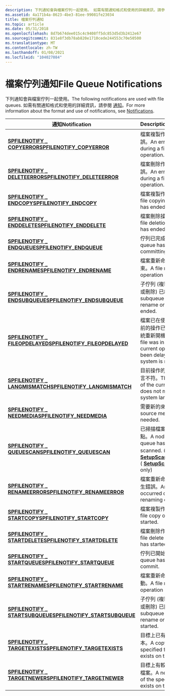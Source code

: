 ```yaml
---
description: 下列通知會與檔案佇列一起使用。 如需有關通知格式和使用的詳細資訊，請參閱通知。
ms.assetid: 4a171b4a-8623-4be3-81ee-99081fe23034
title: 檔案佇列通知
ms.topic: article
ms.date: 05/31/2018
ms.openlocfilehash: 8d7b674dee015c4c9408ff5dc853d5d3b2412e67
ms.sourcegitcommit: 831e8f3db78ab820e1710cede244553c70e50500
ms.translationtype: MT
ms.contentlocale: zh-TW
ms.lasthandoff: 01/08/2021
ms.locfileid: "104027084"
---
```

# <a name="file-queue-notifications"></a><span data-ttu-id="f00be-104">檔案佇列通知</span><span class="sxs-lookup"><span data-stu-id="f00be-104">File Queue Notifications</span></span>

<span data-ttu-id="f00be-105">下列通知會與檔案佇列一起使用。</span><span class="sxs-lookup"><span data-stu-id="f00be-105">The following notifications are used with file queues.</span></span> <span data-ttu-id="f00be-106">如需有關通知格式和使用的詳細資訊，請參閱 [通知](notifications.md)。</span><span class="sxs-lookup"><span data-stu-id="f00be-106">For more information about the format and use of notifications, see [Notifications](notifications.md).</span></span>



| <span data-ttu-id="f00be-107">通知</span><span class="sxs-lookup"><span data-stu-id="f00be-107">Notification</span></span>                                                      | <span data-ttu-id="f00be-108">Description</span><span class="sxs-lookup"><span data-stu-id="f00be-108">Description</span></span>                                                                                         |
|-------------------------------------------------------------------|-----------------------------------------------------------------------------------------------------|
| [<span data-ttu-id="f00be-109">**SPFILENOTIFY \_ COPYERROR**</span><span class="sxs-lookup"><span data-stu-id="f00be-109">**SPFILENOTIFY\_COPYERROR**</span></span>](spfilenotify-copyerror.md)         | <span data-ttu-id="f00be-110">檔案複製作業期間發生錯誤。</span><span class="sxs-lookup"><span data-stu-id="f00be-110">An error occurred during a file copying operation.</span></span>                                                  |
| [<span data-ttu-id="f00be-111">**SPFILENOTIFY \_ DELETEERROR**</span><span class="sxs-lookup"><span data-stu-id="f00be-111">**SPFILENOTIFY\_DELETEERROR**</span></span>](spfilenotify-deleteerror.md)     | <span data-ttu-id="f00be-112">檔案刪除作業期間發生錯誤。</span><span class="sxs-lookup"><span data-stu-id="f00be-112">An error occurred during a file deletion operation.</span></span>                                                 |
| [<span data-ttu-id="f00be-113">**SPFILENOTIFY \_ ENDCOPY**</span><span class="sxs-lookup"><span data-stu-id="f00be-113">**SPFILENOTIFY\_ENDCOPY**</span></span>](spfilenotify-endcopy.md)             | <span data-ttu-id="f00be-114">檔案複製作業已結束。</span><span class="sxs-lookup"><span data-stu-id="f00be-114">A file copying operation has ended.</span></span>                                                                 |
| [<span data-ttu-id="f00be-115">**SPFILENOTIFY \_ ENDDELETE**</span><span class="sxs-lookup"><span data-stu-id="f00be-115">**SPFILENOTIFY\_ENDDELETE**</span></span>](spfilenotify-enddelete.md)         | <span data-ttu-id="f00be-116">檔案刪除操作已結束。</span><span class="sxs-lookup"><span data-stu-id="f00be-116">A file deletion operation has ended.</span></span>                                                                |
| [<span data-ttu-id="f00be-117">**SPFILENOTIFY \_ ENDQUEUE**</span><span class="sxs-lookup"><span data-stu-id="f00be-117">**SPFILENOTIFY\_ENDQUEUE**</span></span>](spfilenotify-endqueue.md)           | <span data-ttu-id="f00be-118">佇列已完成認可。</span><span class="sxs-lookup"><span data-stu-id="f00be-118">The queue has finished committing.</span></span>                                                                  |
| [<span data-ttu-id="f00be-119">**SPFILENOTIFY \_ ENDRENAME**</span><span class="sxs-lookup"><span data-stu-id="f00be-119">**SPFILENOTIFY\_ENDRENAME**</span></span>](spfilenotify-endrename.md)         | <span data-ttu-id="f00be-120">檔案重新命名作業已結束。</span><span class="sxs-lookup"><span data-stu-id="f00be-120">A file rename operation has ended.</span></span>                                                                  |
| [<span data-ttu-id="f00be-121">**SPFILENOTIFY \_ ENDSUBQUEUE**</span><span class="sxs-lookup"><span data-stu-id="f00be-121">**SPFILENOTIFY\_ENDSUBQUEUE**</span></span>](spfilenotify-endsubqueue.md)     | <span data-ttu-id="f00be-122">子佇列 (複製、重新命名或刪除) 已結束。</span><span class="sxs-lookup"><span data-stu-id="f00be-122">A subqueue (either copy, rename or delete) has ended.</span></span>                                               |
| [<span data-ttu-id="f00be-123">**SPFILENOTIFY \_ FILEOPDELAYED**</span><span class="sxs-lookup"><span data-stu-id="f00be-123">**SPFILENOTIFY\_FILEOPDELAYED**</span></span>](spfilenotify-fileopdelayed.md) | <span data-ttu-id="f00be-124">檔案已在使用中，而且目前的操作已延遲，直到系統重新開機為止。</span><span class="sxs-lookup"><span data-stu-id="f00be-124">The file was in use, and the current operation has been delayed until the system is rebooted.</span></span>       |
| [<span data-ttu-id="f00be-125">**SPFILENOTIFY \_ LANGMISMATCH**</span><span class="sxs-lookup"><span data-stu-id="f00be-125">**SPFILENOTIFY\_LANGMISMATCH**</span></span>](spfilenotify-langmismatch.md)   | <span data-ttu-id="f00be-126">目前操作的語言與系統語言不符。</span><span class="sxs-lookup"><span data-stu-id="f00be-126">The language of the current operation does not match the system language.</span></span>                           |
| [<span data-ttu-id="f00be-127">**SPFILENOTIFY \_ NEEDMEDIA**</span><span class="sxs-lookup"><span data-stu-id="f00be-127">**SPFILENOTIFY\_NEEDMEDIA**</span></span>](spfilenotify-needmedia.md)         | <span data-ttu-id="f00be-128">需要新的來源媒體。</span><span class="sxs-lookup"><span data-stu-id="f00be-128">New source media is needed.</span></span>                                                                         |
| [<span data-ttu-id="f00be-129">**SPFILENOTIFY \_ QUEUESCAN**</span><span class="sxs-lookup"><span data-stu-id="f00be-129">**SPFILENOTIFY\_QUEUESCAN**</span></span>](spfilenotify-queuescan.md)         | <span data-ttu-id="f00be-130">已掃描檔案佇列中的節點。</span><span class="sxs-lookup"><span data-stu-id="f00be-130">A node in the file queue has been scanned.</span></span> <span data-ttu-id="f00be-131"> ( 僅限 [**SetupScanFileQueue**](/windows/desktop/api/Setupapi/nf-setupapi-setupscanfilequeuea)) </span><span class="sxs-lookup"><span data-stu-id="f00be-131">( [**SetupScanFileQueue**](/windows/desktop/api/Setupapi/nf-setupapi-setupscanfilequeuea) only)</span></span> |
| [<span data-ttu-id="f00be-132">**SPFILENOTIFY \_ RENAMEERROR**</span><span class="sxs-lookup"><span data-stu-id="f00be-132">**SPFILENOTIFY\_RENAMEERROR**</span></span>](spfilenotify-renameerror.md)     | <span data-ttu-id="f00be-133">檔案重新命名作業期間發生錯誤。</span><span class="sxs-lookup"><span data-stu-id="f00be-133">An error occurred during a file renaming operation.</span></span>                                                 |
| [<span data-ttu-id="f00be-134">**SPFILENOTIFY \_ STARTCOPY**</span><span class="sxs-lookup"><span data-stu-id="f00be-134">**SPFILENOTIFY\_STARTCOPY**</span></span>](spfilenotify-startcopy.md)         | <span data-ttu-id="f00be-135">檔案複製作業已啟動。</span><span class="sxs-lookup"><span data-stu-id="f00be-135">A file copy operation has started.</span></span>                                                                  |
| [<span data-ttu-id="f00be-136">**SPFILENOTIFY \_ STARTDELETE**</span><span class="sxs-lookup"><span data-stu-id="f00be-136">**SPFILENOTIFY\_STARTDELETE**</span></span>](spfilenotify-startdelete.md)     | <span data-ttu-id="f00be-137">檔案刪除作業已啟動。</span><span class="sxs-lookup"><span data-stu-id="f00be-137">A file delete operation has started.</span></span>                                                                |
| [<span data-ttu-id="f00be-138">**SPFILENOTIFY \_ STARTQUEUE**</span><span class="sxs-lookup"><span data-stu-id="f00be-138">**SPFILENOTIFY\_STARTQUEUE**</span></span>](spfilenotify-startqueue.md)       | <span data-ttu-id="f00be-139">佇列已開始認可。</span><span class="sxs-lookup"><span data-stu-id="f00be-139">The queue has started to commit.</span></span>                                                                    |
| [<span data-ttu-id="f00be-140">**SPFILENOTIFY \_ STARTRENAME**</span><span class="sxs-lookup"><span data-stu-id="f00be-140">**SPFILENOTIFY\_STARTRENAME**</span></span>](spfilenotify-startrename.md)     | <span data-ttu-id="f00be-141">檔案重新命名作業已啟動。</span><span class="sxs-lookup"><span data-stu-id="f00be-141">A file rename operation has started.</span></span>                                                                |
| [<span data-ttu-id="f00be-142">**SPFILENOTIFY \_ STARTSUBQUEUE**</span><span class="sxs-lookup"><span data-stu-id="f00be-142">**SPFILENOTIFY\_STARTSUBQUEUE**</span></span>](spfilenotify-startsubqueue.md) | <span data-ttu-id="f00be-143">子佇列 (複製、重新命名或刪除) 已開始。</span><span class="sxs-lookup"><span data-stu-id="f00be-143">A subqueue (either copy, rename or delete) has started.</span></span>                                             |
| [<span data-ttu-id="f00be-144">**SPFILENOTIFY \_ TARGETEXISTS**</span><span class="sxs-lookup"><span data-stu-id="f00be-144">**SPFILENOTIFY\_TARGETEXISTS**</span></span>](spfilenotify-targetexists.md)   | <span data-ttu-id="f00be-145">目標上已有指定檔案的複本。</span><span class="sxs-lookup"><span data-stu-id="f00be-145">A copy of the specified file already exists on the target.</span></span>                                          |
| [<span data-ttu-id="f00be-146">**SPFILENOTIFY \_ TARGETNEWER**</span><span class="sxs-lookup"><span data-stu-id="f00be-146">**SPFILENOTIFY\_TARGETNEWER**</span></span>](spfilenotify-targetnewer.md)     | <span data-ttu-id="f00be-147">目標上有較新版本的指定檔案。</span><span class="sxs-lookup"><span data-stu-id="f00be-147">A newer version of the specified file exists on the target.</span></span>                                         |



 

 

 



